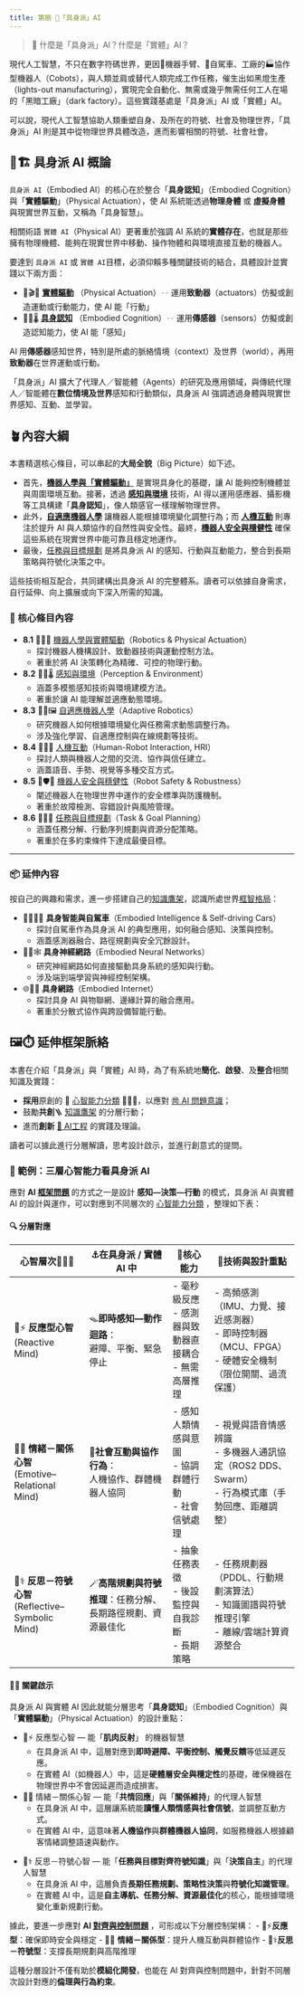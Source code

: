 ```yaml
---
title: 第捌 🦾「具身派」AI
---
```

>  🦾 什麼是「具身派」AI？什麼是「實體」AI？

現代人工智慧，不只在數字符碼世界，更因🦾機器手臂、🚗自駕車、工廠的🏭協作型機器人（Cobots），與人類並肩或替代人類完成工作任務，催生出如黑燈生產（lights-out manufacturing），實現完全自動化、無需或幾乎無需任何工人在場的「黑暗工廠」（dark factory）。這些實踐基處是「具身派」AI 或「實體」AI。

可以說，現代人工智慧協助人類重塑自身、及所在的符號、社會及物理世界，「具身派」AI 則是其中從物理世界具體改造，進而影響相關的符號、社會社會。

## 🦾🏗️ 具身派 AI 概論

`具身派 AI`（Embodied AI）的核心在於整合「**具身認知**」（Embodied Cognition）與「**實體驅動**」（Physical Actuation），使 AI 系統能透過**物理身體** 或 **虛擬身體** 與現實世界互動，又稱為「具身智慧」。

相關術語 `實體 AI`（Physical AI）更著重於強調 AI 系統的**實體存在**，也就是那些擁有物理機體、能夠在現實世界中移動、操作物體和與環境直接互動的機器人。

要達到 `具身派 AI` 或 `實體 AI`目標，必須仰賴多種關鍵技術的結合，具體設計並實踐以下兩方面：

* 🦾🎬🔋 **[實體驅動](08-01-robotics_and_physical_actuation.zh-hant)** （Physical Actuation）╌ 運用**致動器**（actuators）仿擬或創造運動或行動能力，使 AI 能「行動」
* 🦾📡🌡️ **[具身認知](08-02-perception_and_environment.zh-hant)** （Embodied Cognition）╌ 運用**傳感器**（sensors）仿擬或創造認知能力，使 AI 能「感知」

AI 用**傳感器**感知世界，特別是所處的脈絡情境（context）及世界（world），再用**致動器**在世界運動或行動。

「具身派」AI 擴大了代理人／智能體（Agents）的研究及應用領域，與傳統代理人／智能體在**數位情境及世界**感知和行動類似，具身派 AI 強調透過身體與現實世界感知、互動、並學習。

## 🪴內容大綱

本書精選核心條目，可以串起的**大局全貌**（Big Picture）如下述。

* 首先，**[機器人學與「實體驅動」](08-01-robotics_and_physical_actuation.zh-hant)** 是實現具身化的基礎，讓 AI 能夠控制機體並與周圍環境互動。接著，透過 **[感知與環境](08-02-perception_and_environment.zh-hant)** 技術，AI 得以運用感應器、攝影機等工具構建「**具身認知**」，像人類感官一樣理解物理世界。
* 此外，**[自適應機器人學](08-03-adaptive_robotics.zh-hant)** 讓機器人能根據環境變化調整行為；而 **[人機互動](08-04-human_robot_interaction.zh-hant)** 則專注於提升 AI 與人類協作的自然性與安全性。最終，**[機器人安全與穩健性](08-05-robot_safety_and_robustness.zh-hant)** 確保這些系統在現實世界中能可靠且穩定地運作。
* 最後，[任務與目標規劃](08-06-robot_tasks_and_goals.zh-hant) 是將具身派 AI 的感知、行動與互動能力，整合到長期策略與符號化決策之中。

這些技術相互配合，共同建構出具身派 AI 的完整體系。讀者可以依據自身需求，自行延伸、向上擴展或向下深入所需的知識。

### 🌰 核心條目內容

* **8.1** 🦾🤖🔋 [機器人學與實體驅動](08-01-robotics_and_physical_actuation.zh-hant)（Robotics & Physical Actuation）  
  - 探討機器人機構設計、致動器技術與運動控制方法。  
  - 著重於將 AI 決策轉化為精確、可控的物理行動。
* **8.2** 🦾📡🌡️ [感知與環境](08-02-perception_and_environment.zh-hant)（Perception & Environment）  
  - 涵蓋多模態感知技術與環境建模方法。  
  - 著重於讓 AI 能理解並適應動態環境。
* **8.3** 🦾🔄🖼️ [自適應機器人學](08-03-adaptive_robotics.zh-hant)（Adaptive Robotics）  
  - 研究機器人如何根據環境變化與任務需求動態調整行為。  
  - 涉及強化學習、自適應控制與在線規劃等技術。
* **8.4** 🦾🤝💪 [人機互動](08-04-human_robot_interaction.zh-hant)（Human-Robot Interaction, HRI）  
  - 探討人類與機器人之間的交流、協作與信任建立。  
  - 涵蓋語音、手勢、視覺等多種交互方式。
* **8.5** 🦾🛡️🚨 [機器人安全與穩健性](08-05-robot_safety_and_robustness.zh-hant)（Robot Safety & Robustness）  
  - 闡述機器人在物理世界中運作的安全標準與防護機制。  
  - 著重於故障檢測、容錯設計與風險管理。
* **8.6** 🦾🧭🎯 [任務與目標規劃](08-06-robot_tasks_and_goals.zh-hant)（Task & Goal Planning）  
  - 涵蓋任務分解、行動序列規劃與資源分配策略。  
  - 著重於在多約束條件下達成最優目標。
 
***

### 📦 延伸內容

按自己的興趣和需求，進一步搭建自己的[知識鷹架](notes-action.zh-hant)，認識所處世界[框智格局](index.zh-hant)：

- 🦾🚶‍♀️🤖 **具身智能與自駕車**（Embodied Intelligence & Self-driving Cars）  
  - 探討自駕車作為具身派 AI 的典型應用，如何融合感知、決策與控制。  
  - 涵蓋感測器融合、路徑規劃與安全冗餘設計。
- 🤖🧠🕸️ **具身神經網路**（Embodied Neural Networks）  
  - 研究神經網路如何直接驅動具身系統的感知與行動。  
  - 涉及端到端學習與神經控制架構。
- 🌐🔗🤖 **具身網路**（Embodied Internet）  
  - 探討具身 AI 與物聯網、邊緣計算的融合應用。  
  - 著重於分散式協作與跨設備智能行動。

## 🖼️⏱️ 延伸框架脈絡

本書在介紹「具身派」與「實體」AI 時，為了有系統地**簡化**、**啟發**、及**整合**相關知識及實踐：

* **採用**原創的 🧠 [心智能力分類](notes-mind.zh-hant) 🐸🐘🧘，以應對 [㉄ AI 問題意識](01----problematics.zh-hant)；
* 鼓勵**共創**🪜 [知識鷹架](notes-action.zh-hant) 的分層行動；
* 進而**創新** [🌉 AI工程](10----ai_engineering.zh-hant) 的實踐及理論。

讀者可以據此進行分層解讀，思考設計啟示，並進行創意式的提問。

### 🤖  範例：三層心智能力看具身派 AI 

應對 **AI [框架問題](01-04-Frame_Problem.zh-hant)** 的方式之一是設計 **感知—決策—行動** 的模式，具身派 AI 與實體 AI 的設計與運作，可以對應到不同層次的 [心智能力分類](notes-mind.zh-hant) ，整理如下表：

#### 🔍 分層對應

| 心智層次🐸🐘🧘                                    | ⚓在具身派 / 實體 AI 中                   | 🦾核心能力                               | 🌉技術與設計重點                                                        |
| --------------------------------------------- | --------------------------------- | ------------------------------------ | ---------------------------------------------------------------- |
| 🐸⚡ **反應型心智**<br>(Reactive Mind)              | 🪤**即時感知—動作迴路**：<br>避障、平衡、緊急停止    | - 毫秒級反應<br>- 感測器與致動器直接耦合<br>- 無需高層推理 | - 高頻感測（IMU、力覺、接近感測器）<br>- 即時控制器（MCU、FPGA）<br>- 硬體安全機制（限位開關、過流保護） |
| 🐘💞 **情緒－關係心智**<br>(Emotive–Relational Mind) | 🤝**社會互動與協作行為**：<br>人機協作、群體機器人協同  | - 感知人類情感與意圖<br>- 協調群體行動<br>- 社會信號處理  | - 視覺與語音情感辨識<br>- 多機器人通訊協定（ROS2 DDS、Swarm）<br>- 行為模式庫（手勢回應、距離調整）  |
| 🧘⚕ **反思－符號心智**<br>(Reflective–Symbolic Mind) | 🪄**高階規劃與符號推理**：任務分解、長期路徑規劃、資源最佳化 | - 抽象任務表徵<br>- 後設監控與自我診斷<br>- 長期策略    | - 任務規劃器（PDDL、行動規劃演算法）<br>- 知識圖譜與符號推理引擎<br>- 離線/雲端計算資源整合          |

#### 🦾💡 關鍵啟示

具身派 AI 與實體 AI 因此就能分層思考「**具身認知**」（Embodied Cognition）與「**實體驅動**」（Physical Actuation）的設計重點：

* 🐸⚡ 反應型心智 — 能「**肌肉反射**」 的機器智慧
	- 在具身派 AI 中，這層對應到**即時避障、平衡控制、觸覺反饋**等低延遲反應。
	- 在實體 AI（如機器人）中，這是**硬體層安全與穩定性**的基礎，確保機器在物理世界中不會因延遲而造成損害。
* 🐘💞 情緒－關係心智 — 能「**共情回應**」與「**關係維持**」的代理人智慧
	- 在具身派 AI 中，這層讓系統能**讀懂人類情感與社會信號**，並調整互動方式。
	- 在實體 AI 中，這意味著**人機協作**與**群體機器人協同**，如服務機器人根據顧客情緒調整語速與動作。
- 🧘⚕ 反思－符號心智 — 能「**任務與目標對齊符號知識**」與「**決策自主**」的代理人智慧
	- 在具身派 AI 中，這層負責**長期任務規劃、策略性決策**與**符號化知識管理**。
	- 在實體 AI 中，這是**自主導航、任務分解、資源最佳化**的核心，能根據環境變化重新規劃行動。

據此，要進一步應對 **AI [對齊與控制問題](01-06-AI_Alignment_Control_Problem.zh-hant)** ，可形成以下分層控制架構：
    - 🐸⚡**反應型**：確保即時安全與穩定
    - 🐘💞 **情緒－關係型**：提升人機互動與群體協作
    - 🧘⚕**反思－符號型**：支撐長期規劃與高階推理

這種分層設計不僅有助於**模組化開發**，也能在 AI 對齊與控制問題中，針對不同層次設計對應的**倫理與行為約束**。
